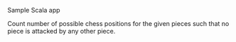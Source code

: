 Sample Scala app

Count number of possible chess positions for the given pieces such that no piece is attacked by any other piece.
